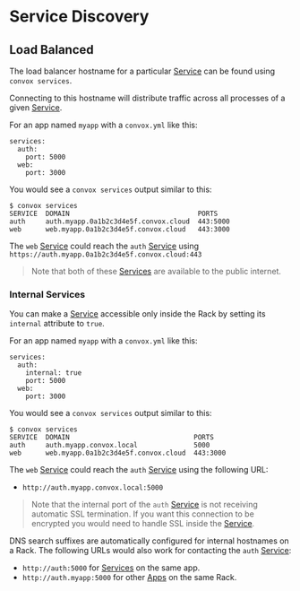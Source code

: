 # Service Discovery

## Load Balanced

The load balancer hostname for a particular [Service](../reference/app/primitives/service.md) can
be found using `convox services`.

Connecting to this hostname will distribute traffic across all processes of a given
[Service](../reference/app/primitives/service.md).

For an app named `myapp` with a `convox.yml` like this:

    services:
      auth:
        port: 5000
      web:
        port: 3000

You would see a `convox services` output similar to this:

    $ convox services
    SERVICE  DOMAIN                                PORTS
    auth     auth.myapp.0a1b2c3d4e5f.convox.cloud  443:5000
    web      web.myapp.0a1b2c3d4e5f.convox.cloud   443:3000

The `web` [Service](../reference/app/primitives/service.md) could reach the `auth`
[Service](../reference/app/primitives/service.md) using `https://auth.myapp.0a1b2c3d4e5f.convox.cloud:443`

> Note that both of these [Services](../reference/app/primitives/service.md) are available to the public internet.

### Internal Services

You can make a [Service](../reference/app/primitives/service.md) accessible only inside the Rack
by setting its `internal` attribute to `true`.

For an app named `myapp` with a `convox.yml` like this:

    services:
      auth:
        internal: true
        port: 5000
      web:
        port: 3000

You would see a `convox services` output similar to this:

    $ convox services
    SERVICE  DOMAIN                               PORTS
    auth     auth.myapp.convox.local              5000
    web      web.myapp.0a1b2c3d4e5f.convox.cloud  443:3000

The `web` [Service](../reference/app/primitives/service.md) could reach the `auth` [Service](../reference/app/primitives/service.md) using the following URL:

* `http://auth.myapp.convox.local:5000`

> Note that the internal port of the `auth` [Service](../reference/app/primitives/service.md) is not receiving
> automatic SSL termination. If you want this connection to be encrypted you would need to handle SSL
> inside the [Service](../reference/app/primitives/service.md).

DNS search suffixes are automatically configured for internal hostnames on a Rack. The following URLs would
also work for contacting the `auth` [Service](../reference/app/primitives/service.md):

* `http://auth:5000` for [Services](../reference/app/primitives/service.md) on the same app.
* `http://auth.myapp:5000` for other [Apps](../reference/app.md) on the same Rack.